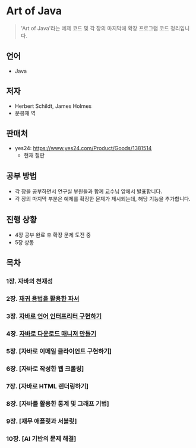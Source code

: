 # Art of Java
> 'Art of Java'라는  예제 코드 및 각 장의 마지막에 확장 프로그램 코드 정리입니다.

## 언어
* Java

## 저자
* Herbert Schildt, James Holmes
* 문봉재 역

## 판매처
* yes24: https://www.yes24.com/Product/Goods/1381514
    * 현재 절판

## 공부 방법
* 각 장을 공부하면서 연구실 부원들과 함께 교수님 앞에서 발표합니다.
* 각 장의 마지막 부분은 예제를 확장한 문제가 제시되는데, 해당 기능을 추가합니다.

## 진행 상황
* 4장 공부 완료 후 확장 문제 도전 중
* 5장 상동

## 목차
### 1장. 자바의 천재성
### 2장. [재귀 용법을 활용한 파서](Chapter02)
### 3장. [자바로 언어 인터프리터 구현하기](Chapter03)
### 4장. [자바로 다운로드 매니저 만들기](Chapter04)
### 5장. [자바로 이메일 클라이언트 구현하기]
### 6장. [자바로 작성한 웹 크롤링]
### 7장. [자바로 HTML 렌더링하기]
### 8장. [자바를 활용한 통계 및 그래프 기법]
### 9장. [재무 애플릿과 서블릿]
### 10장. [AI 기반의 문제 해결]
